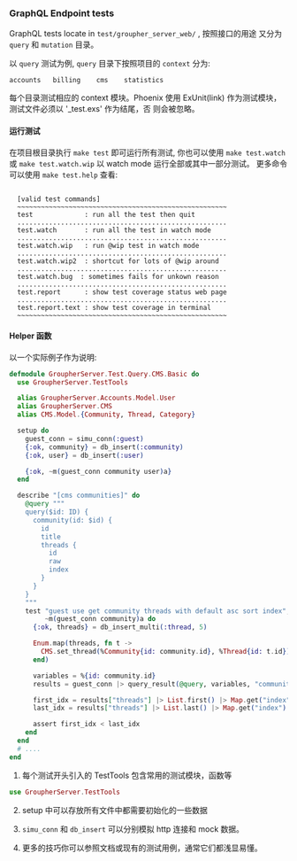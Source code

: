 
### GraphQL Endpoint tests

GraphQL tests locate in `test/groupher_server_web/` , 按照接口的用途
又分为 `query` 和 `mutation` 目录。

以 `query` 测试为例, `query` 目录下按照项目的 `context` 分为: 

```text
accounts   billing    cms    statistics
```

每个目录测试相应的 context 模块。Phoenix 使用 ExUnit(link) 作为测试模块，测试文件必须以 '_test.exs' 作为结尾，否
则会被忽略。

#### 运行测试

在项目根目录执行 `make test` 即可运行所有测试, 你也可以使用 `make test.watch` 或
`make test.watch.wip` 以 watch mode 运行全部或其中一部分测试。 更多命令可以使用
`make test.help` 查看: 

```text

  [valid test commands]
  ~~~~~~~~~~~~~~~~~~~~~~~~~~~~~~~~~~~~~~~~~~~~~~~~~~~~~
  test             : run all the test then quit
  .....................................................
  test.watch       : run all the test in watch mode
  .....................................................
  test.watch.wip   : run @wip test in watch mode
  .....................................................
  test.watch.wip2  : shortcut for lots of @wip around
  .....................................................
  test.watch.bug  : sometimes fails for unkown reason
  .....................................................
  test.report      : show test coverage status web page
  .....................................................
  test.report.text : show test coverage in terminal
  ~~~~~~~~~~~~~~~~~~~~~~~~~~~~~~~~~~~~~~~~~~~~~~~~~~~~~

```

#### Helper 函数

以一个实际例子作为说明: 

```elixir
defmodule GroupherServer.Test.Query.CMS.Basic do
  use GroupherServer.TestTools

  alias GroupherServer.Accounts.Model.User
  alias GroupherServer.CMS
  alias CMS.Model.{Community, Thread, Category}

  setup do
    guest_conn = simu_conn(:guest)
    {:ok, community} = db_insert(:community)
    {:ok, user} = db_insert(:user)

    {:ok, ~m(guest_conn community user)a}
  end

  describe "[cms communities]" do
    @query """
    query($id: ID) {
      community(id: $id) {
        id
        title
        threads {
          id
          raw
          index
        }
      }
    }
    """
    test "guest use get community threads with default asc sort index",
         ~m(guest_conn community)a do
      {:ok, threads} = db_insert_multi(:thread, 5)

      Enum.map(threads, fn t ->
        CMS.set_thread(%Community{id: community.id}, %Thread{id: t.id})
      end)

      variables = %{id: community.id}
      results = guest_conn |> query_result(@query, variables, "community")

      first_idx = results["threads"] |> List.first() |> Map.get("index")
      last_idx = results["threads"] |> List.last() |> Map.get("index")

      assert first_idx < last_idx
    end
  end
  # ....
end
```

1. 每个测试开头引入的 TestTools 包含常用的测试模块，函数等

```elixir
use GroupherServer.TestTools
```

2. setup 中可以存放所有文件中都需要初始化的一些数据

3. `simu_conn` 和 `db_insert` 可以分别模拟 http 连接和 mock 数据。

4. 更多的技巧你可以参照文档或现有的测试用例，通常它们都浅显易懂。



